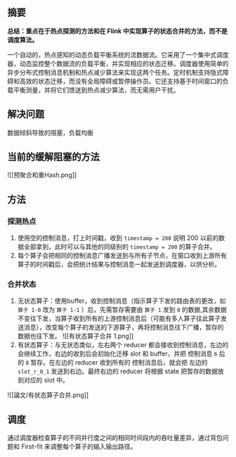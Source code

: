 ## 摘要


**总结：重点在于热点探测的方法和在 Flink 中实现算子的状态合并的方法，而不是调度算法。**

一个自动的，热点感知的动态负载平衡系统的流数据流。它采用了一个集中式调度器，动态监控整个数据流的负载平衡，并实现相应的状态迁移。调度器使用简单的异步分布式控制消息机制和热点减少算法来实现这两个任务。定时机制支持隐式障碍和高效的状态迁移，而没有全局障碍或暂停操作员。它还支持基于时间窗口的负载平衡测量，并将它们馈送到热点减少算法，而无需用户干扰。

## 解决问题

数据倾斜导致的阻塞，负载均衡

## 当前的缓解阻塞的方法

![[预聚合和重Hash.png]]

## 方法

### 探测热点 

1. 使用空的控制消息，打上时间戳，收到 `timestamp = 200` 说明 200 以前的数据全部拿到，此时可以与其他的同级别的 `timestamp = 200` 的算子合并。
2.  每个算子会把相同的控制消息广播发送到与所有子节点，在窗口收到上游所有算子的时间戳后，会把统计结果与控制消息一起发送到调度器，以供分析。

### 合并状态

1. 无状态算子：使用buffer，收到控制消息（指示算子下发的路由表的更改，如`算子 1-0` 改为 `算子 1-1` ）后，先需暂存需要由 `算子 1` 发到 `0` 的数据,其余数据不变往下发，当算子收到所有的上游控制消息后（可能有多人算子往此算子发送消息），改变每个算子的发送的下游算子，再将控制消息往下广播，暂存的数据也往下发。
![[有状态算子合并 1.png]]
3. 有状态算子：与无状态类似，左右两个 reducer 都会接收到控制消息，左边的会继续工作，右边的收到后会初始化迁移 slot 和 buffer，并把 控制消息 `6` 后的 `8` 暂存。在左边的 reducer 收到所有的 控制消息后，就会把 左边的 `slot_r_0_1` 发送到右边。最终右边的 reducer 将根据 state 把暂存的数据放到对应的 slot 中。

![[論文/有状态算子合并.png]]


## 调度

通过调度器检查算子的不同并行度之间的相同时间段内的吞吐量差异，通过背包问题和 First-fit 来调整每个算子的输入输出路径。

